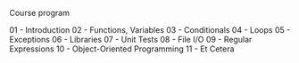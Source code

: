 Course program

01 - Introduction
02 - Functions, Variables
03 - Conditionals
04 - Loops
05 - Exceptions
06 - Libraries
07 - Unit Tests
08 - File I/O
09 - Regular Expressions
10 - Object-Oriented Programming
11 - Et Cetera
